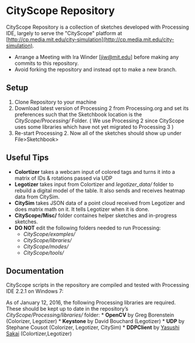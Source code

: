 # CityScope Repository
CityScope Repository is a collection of sketches developed with Processing IDE, largely to serve the "CityScope" platform at  [http://cp.media.mit.edu/city-simulation](http://cp.media.mit.edu/city-simulation).

* Arrange a Meeting with Ira Winder [jiw@mit.edu] before making any commits to this repository.
* Avoid forking the repository and instead opt to make a new branch.

## Setup
1. Clone Repository to your machine
2. Download latest version of Processing 2 from Processing.org and set its preferences such that the Sketchbook location is the *CityScope/Processing/* Folder. ( We use Processing 2 since CityScope uses some libraries which have not yet migrated to Processing 3 )
3. Re-start Processing 2.  Now all of the sketches should show up under File>Sketchbook>

## Useful Tips
* **Colortizer** takes a webcam input of colored tags and turns it into a matrix of IDs & rotations passed via UDP
* **Legotizer** takes input from Colortizer and *legotizer_data/* folder to rebuild a digital model of the table.  It also sends and receives heatmap data from CitySim.
* **CitySim** takes JSON data of a point cloud received from Legotizer and does matrix math on it.  It tells Legotizer when it is done.
* **CityScope/Misc/** folder containes helper sketches and in-progress sketches.
* **DO NOT** edit the following folders needed to run Processing:
	* *CityScope/examples/*
	* *CityScope/libraries/*
	* *CityScope/modes/*
	* *CityScope/tools/*

## Documentation
CityScope scripts in the repository are compiled and tested with Processing IDE 2.2.1 on Windows 7:

As of January 12, 2016, the following Processing libraries are required.  These should be kept up to date in the repository’s *CityScope/Processing/libraries/* folder:
	* **OpenCV** by Greg Borenstein (Colorizer, Legotizer)
	* **Keystone** by David Bouchard (Legotizer)
	* **UDP** by Stephane Cousot (Colorizer, Legotizer, CitySim)
        * **DDPClient** by [Yasushi Sakai](https://github.com/yasushisakai/processing-ddp-client) (Colortizer,Legotizer)
